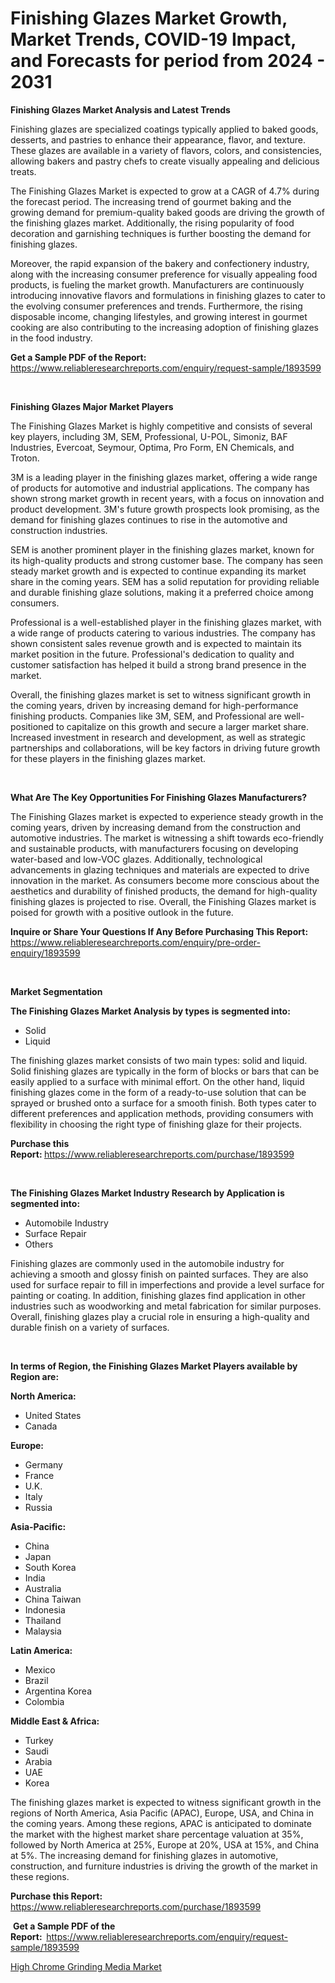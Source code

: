<p><h1>Finishing Glazes Market Growth, Market Trends, COVID-19 Impact, and Forecasts for period from 2024 - 2031</h1></p><p><strong>Finishing Glazes Market Analysis and Latest Trends</strong></p>
<p><p>Finishing glazes are specialized coatings typically applied to baked goods, desserts, and pastries to enhance their appearance, flavor, and texture. These glazes are available in a variety of flavors, colors, and consistencies, allowing bakers and pastry chefs to create visually appealing and delicious treats.</p><p>The Finishing Glazes Market is expected to grow at a CAGR of 4.7% during the forecast period. The increasing trend of gourmet baking and the growing demand for premium-quality baked goods are driving the growth of the finishing glazes market. Additionally, the rising popularity of food decoration and garnishing techniques is further boosting the demand for finishing glazes.</p><p>Moreover, the rapid expansion of the bakery and confectionery industry, along with the increasing consumer preference for visually appealing food products, is fueling the market growth. Manufacturers are continuously introducing innovative flavors and formulations in finishing glazes to cater to the evolving consumer preferences and trends. Furthermore, the rising disposable income, changing lifestyles, and growing interest in gourmet cooking are also contributing to the increasing adoption of finishing glazes in the food industry.</p></p>
<p><strong>Get a Sample PDF of the Report:&nbsp;</strong> <a href="https://www.reliableresearchreports.com/enquiry/request-sample/1893599">https://www.reliableresearchreports.com/enquiry/request-sample/1893599</a></p>
<p>&nbsp;</p>
<p><strong>Finishing Glazes Major Market Players</strong></p>
<p><p>The Finishing Glazes Market is highly competitive and consists of several key players, including 3M, SEM, Professional, U-POL, Simoniz, BAF Industries, Evercoat, Seymour, Optima, Pro Form, EN Chemicals, and Troton. </p><p>3M is a leading player in the finishing glazes market, offering a wide range of products for automotive and industrial applications. The company has shown strong market growth in recent years, with a focus on innovation and product development. 3M's future growth prospects look promising, as the demand for finishing glazes continues to rise in the automotive and construction industries.</p><p>SEM is another prominent player in the finishing glazes market, known for its high-quality products and strong customer base. The company has seen steady market growth and is expected to continue expanding its market share in the coming years. SEM has a solid reputation for providing reliable and durable finishing glaze solutions, making it a preferred choice among consumers.</p><p>Professional is a well-established player in the finishing glazes market, with a wide range of products catering to various industries. The company has shown consistent sales revenue growth and is expected to maintain its market position in the future. Professional's dedication to quality and customer satisfaction has helped it build a strong brand presence in the market.</p><p>Overall, the finishing glazes market is set to witness significant growth in the coming years, driven by increasing demand for high-performance finishing products. Companies like 3M, SEM, and Professional are well-positioned to capitalize on this growth and secure a larger market share. Increased investment in research and development, as well as strategic partnerships and collaborations, will be key factors in driving future growth for these players in the finishing glazes market.</p></p>
<p>&nbsp;</p>
<p><strong>What Are The Key Opportunities For Finishing Glazes Manufacturers?</strong></p>
<p><p>The Finishing Glazes market is expected to experience steady growth in the coming years, driven by increasing demand from the construction and automotive industries. The market is witnessing a shift towards eco-friendly and sustainable products, with manufacturers focusing on developing water-based and low-VOC glazes. Additionally, technological advancements in glazing techniques and materials are expected to drive innovation in the market. As consumers become more conscious about the aesthetics and durability of finished products, the demand for high-quality finishing glazes is projected to rise. Overall, the Finishing Glazes market is poised for growth with a positive outlook in the future.</p></p>
<p><strong>Inquire or Share Your Questions If Any Before Purchasing This Report:</strong> <a href="https://www.reliableresearchreports.com/enquiry/pre-order-enquiry/1893599">https://www.reliableresearchreports.com/enquiry/pre-order-enquiry/1893599</a></p>
<p>&nbsp;</p>
<p><strong>Market Segmentation</strong></p>
<p><strong>The Finishing Glazes Market Analysis by types is segmented into:</strong></p>
<p><ul><li>Solid</li><li>Liquid</li></ul></p>
<p><p>The finishing glazes market consists of two main types: solid and liquid. Solid finishing glazes are typically in the form of blocks or bars that can be easily applied to a surface with minimal effort. On the other hand, liquid finishing glazes come in the form of a ready-to-use solution that can be sprayed or brushed onto a surface for a smooth finish. Both types cater to different preferences and application methods, providing consumers with flexibility in choosing the right type of finishing glaze for their projects.</p></p>
<p><strong>Purchase this Report:&nbsp;</strong><a href="https://www.reliableresearchreports.com/purchase/1893599">https://www.reliableresearchreports.com/purchase/1893599</a></p>
<p>&nbsp;</p>
<p><strong>The Finishing Glazes Market Industry Research by Application is segmented into:</strong></p>
<p><ul><li>Automobile Industry</li><li>Surface Repair</li><li>Others</li></ul></p>
<p><p>Finishing glazes are commonly used in the automobile industry for achieving a smooth and glossy finish on painted surfaces. They are also used for surface repair to fill in imperfections and provide a level surface for painting or coating. In addition, finishing glazes find application in other industries such as woodworking and metal fabrication for similar purposes. Overall, finishing glazes play a crucial role in ensuring a high-quality and durable finish on a variety of surfaces.</p></p>
<p>&nbsp;</p>
<p><strong>In terms of Region, the Finishing Glazes Market Players available by Region are:</strong></p>
<p>
    <p> <strong> North America: </strong>
        <ul>
            <li>United States</li>
            <li>Canada</li>
        </ul>
        </p> 
    <p> <strong> Europe: </strong>
        <ul>
            <li>Germany</li>
            <li>France</li>
            <li>U.K.</li>
            <li>Italy</li>
            <li>Russia</li>
        </ul>
        </p> 
    <p> <strong> Asia-Pacific: </strong>
        <ul>
            <li>China</li>
            <li>Japan</li>
            <li>South Korea</li>
            <li>India</li>
            <li>Australia</li>
            <li>China Taiwan</li>
            <li>Indonesia</li>
            <li>Thailand</li>
            <li>Malaysia</li>
        </ul>
        </p> 
    <p> <strong> Latin America: </strong>
        <ul>
            <li>Mexico</li>
            <li>Brazil</li>
            <li>Argentina Korea</li>
            <li>Colombia</li>
        </ul>
        </p> 
    <p> <strong> Middle East & Africa: </strong>
        <ul>
            <li>Turkey</li>
            <li>Saudi</li>
            <li>Arabia</li>
            <li>UAE</li>
            <li>Korea</li>
        </ul>
    </p>
    </p>
<p><p>The finishing glazes market is expected to witness significant growth in the regions of North America, Asia Pacific (APAC), Europe, USA, and China in the coming years. Among these regions, APAC is anticipated to dominate the market with the highest market share percentage valuation at 35%, followed by North America at 25%, Europe at 20%, USA at 15%, and China at 5%. The increasing demand for finishing glazes in automotive, construction, and furniture industries is driving the growth of the market in these regions.</p></p>
<p><strong>Purchase this Report: </strong><a href="https://www.reliableresearchreports.com/purchase/1893599">https://www.reliableresearchreports.com/purchase/1893599</a></p>
<p>&nbsp;<strong>Get a Sample PDF of the Report:&nbsp;&nbsp;</strong><a href="https://www.reliableresearchreports.com/enquiry/request-sample/1893599">https://www.reliableresearchreports.com/enquiry/request-sample/1893599</a></p>
<p><strong></strong></p>
<p><p><a href="https://meowing-canidae-761.notion.site/High-Chrome-Grinding-Media-Market-Research-Report-Provides-thorough-Industry-Overview-which-offers--593ed340bb7346db937c91e29dea435e">High Chrome Grinding Media Market</a></p></p>